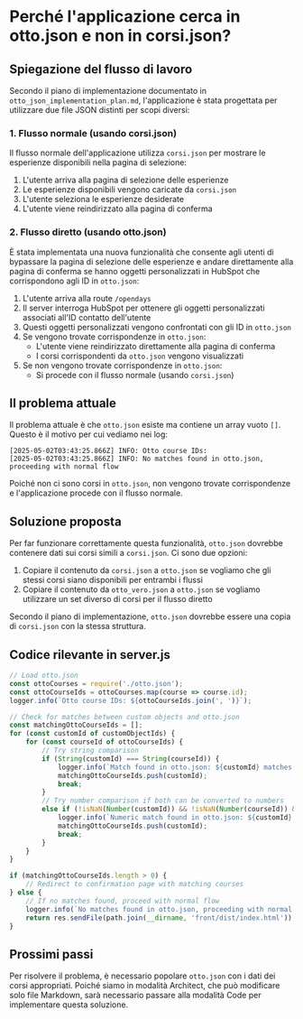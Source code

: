 # Perché l'applicazione cerca in otto.json e non in corsi.json?

## Spiegazione del flusso di lavoro

Secondo il piano di implementazione documentato in `otto_json_implementation_plan.md`, l'applicazione è stata progettata per utilizzare due file JSON distinti per scopi diversi:

### 1. Flusso normale (usando corsi.json)

Il flusso normale dell'applicazione utilizza `corsi.json` per mostrare le esperienze disponibili nella pagina di selezione:

1. L'utente arriva alla pagina di selezione delle esperienze
2. Le esperienze disponibili vengono caricate da `corsi.json`
3. L'utente seleziona le esperienze desiderate
4. L'utente viene reindirizzato alla pagina di conferma

### 2. Flusso diretto (usando otto.json)

È stata implementata una nuova funzionalità che consente agli utenti di bypassare la pagina di selezione delle esperienze e andare direttamente alla pagina di conferma se hanno oggetti personalizzati in HubSpot che corrispondono agli ID in `otto.json`:

1. L'utente arriva alla route `/opendays`
2. Il server interroga HubSpot per ottenere gli oggetti personalizzati associati all'ID contatto dell'utente
3. Questi oggetti personalizzati vengono confrontati con gli ID in `otto.json`
4. Se vengono trovate corrispondenze in `otto.json`:
   - L'utente viene reindirizzato direttamente alla pagina di conferma
   - I corsi corrispondenti da `otto.json` vengono visualizzati
5. Se non vengono trovate corrispondenze in `otto.json`:
   - Si procede con il flusso normale (usando `corsi.json`)

## Il problema attuale

Il problema attuale è che `otto.json` esiste ma contiene un array vuoto `[]`. Questo è il motivo per cui vediamo nei log:

```
[2025-05-02T03:43:25.866Z] INFO: Otto course IDs:
[2025-05-02T03:43:25.866Z] INFO: No matches found in otto.json, proceeding with normal flow
```

Poiché non ci sono corsi in `otto.json`, non vengono trovate corrispondenze e l'applicazione procede con il flusso normale.

## Soluzione proposta

Per far funzionare correttamente questa funzionalità, `otto.json` dovrebbe contenere dati sui corsi simili a `corsi.json`. Ci sono due opzioni:

1. Copiare il contenuto da `corsi.json` a `otto.json` se vogliamo che gli stessi corsi siano disponibili per entrambi i flussi
2. Copiare il contenuto da `otto_vero.json` a `otto.json` se vogliamo utilizzare un set diverso di corsi per il flusso diretto

Secondo il piano di implementazione, `otto.json` dovrebbe essere una copia di `corsi.json` con la stessa struttura.

## Codice rilevante in server.js

```javascript
// Load otto.json
const ottoCourses = require('./otto.json');
const ottoCourseIds = ottoCourses.map(course => course.id);
logger.info(`Otto course IDs: ${ottoCourseIds.join(', ')}`);

// Check for matches between custom objects and otto.json
const matchingOttoCourseIds = [];
for (const customId of customObjectIds) {
    for (const courseId of ottoCourseIds) {
        // Try string comparison
        if (String(customId) === String(courseId)) {
            logger.info(`Match found in otto.json: ${customId} matches ${courseId}`);
            matchingOttoCourseIds.push(customId);
            break;
        }
        // Try number comparison if both can be converted to numbers
        else if (!isNaN(Number(customId)) && !isNaN(Number(courseId)) && Number(customId) === Number(courseId)) {
            logger.info(`Numeric match found in otto.json: ${customId} matches ${courseId}`);
            matchingOttoCourseIds.push(customId);
            break;
        }
    }
}

if (matchingOttoCourseIds.length > 0) {
    // Redirect to confirmation page with matching courses
} else {
    // If no matches found, proceed with normal flow
    logger.info(`No matches found in otto.json, proceeding with normal flow`);
    return res.sendFile(path.join(__dirname, 'front/dist/index.html'));
}
```

## Prossimi passi

Per risolvere il problema, è necessario popolare `otto.json` con i dati dei corsi appropriati. Poiché siamo in modalità Architect, che può modificare solo file Markdown, sarà necessario passare alla modalità Code per implementare questa soluzione.